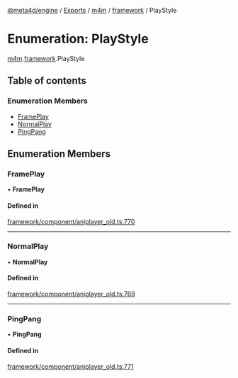 [@meta4d/engine](../README.md) / [Exports](../modules.md) / [m4m](../modules/m4m.md) / [framework](../modules/m4m.framework.md) / PlayStyle

# Enumeration: PlayStyle

[m4m](../modules/m4m.md).[framework](../modules/m4m.framework.md).PlayStyle

## Table of contents

### Enumeration Members

- [FramePlay](m4m.framework.PlayStyle.md#frameplay)
- [NormalPlay](m4m.framework.PlayStyle.md#normalplay)
- [PingPang](m4m.framework.PlayStyle.md#pingpang)

## Enumeration Members

### FramePlay

• **FramePlay**

#### Defined in

[framework/component/aniplayer_old.ts:770](https://github.com/meta4d-me/meta4d-engine/blob/cf6bfe6/src/framework/component/aniplayer_old.ts#L770)

___

### NormalPlay

• **NormalPlay**

#### Defined in

[framework/component/aniplayer_old.ts:769](https://github.com/meta4d-me/meta4d-engine/blob/cf6bfe6/src/framework/component/aniplayer_old.ts#L769)

___

### PingPang

• **PingPang**

#### Defined in

[framework/component/aniplayer_old.ts:771](https://github.com/meta4d-me/meta4d-engine/blob/cf6bfe6/src/framework/component/aniplayer_old.ts#L771)
